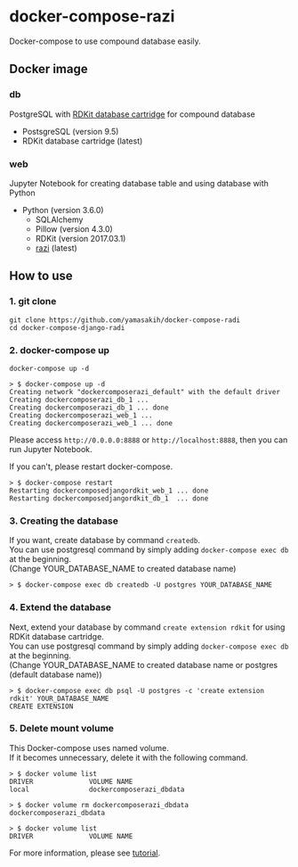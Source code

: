 # docker-compose-razi
Docker-compose to use compound database easily.

## Docker image
### db
PostgreSQL with [RDKit database cartridge](http://www.rdkit.org/docs/Cartridge.html) for compound database

- PostsgreSQL (version 9.5)
- RDKit database cartridge (latest)

### web
Jupyter Notebook for creating database table and using database with Python

- Python (version 3.6.0)
   - SQLAlchemy 
   - Pillow (version 4.3.0)
   - RDKit (version 2017.03.1)
   - [razi](https://github.com/rvianello/razi) (latest)
 
## How to use

### 1. git clone
```
git clone https://github.com/yamasakih/docker-compose-radi
cd docker-compose-django-radi
```

### 2. docker-compose up
```
docker-compose up -d
```

```
> $ docker-compose up -d
Creating network "dockercomposerazi_default" with the default driver
Creating dockercomposerazi_db_1 ... 
Creating dockercomposerazi_db_1 ... done
Creating dockercomposerazi_web_1 ... 
Creating dockercomposerazi_web_1 ... done
```

Please access `http://0.0.0.0:8888` or `http://localhost:8888`, then you can run Jupyter Notebook.

If you can't, please restart docker-compose.

```
> $ docker-compose restart
Restarting dockercomposedjangordkit_web_1 ... done
Restarting dockercomposedjangordkit_db_1  ... done
```

### 3. Creating the database
If you want, create database by command `createdb`.  
You can use postgresql command by simply adding `docker-compose exec db` at the beginning.  
(Change YOUR_DATABASE_NAME to created database name)

```
> $ docker-compose exec db createdb -U postgres YOUR_DATABASE_NAME
```

### 4. Extend the database
Next, extend your database by command `create extension rdkit` for using RDKit database cartridge.  
You can use postgresql command by simply adding `docker-compose exec db` at the beginning.  
(Change YOUR_DATABASE_NAME to created database name or postgres (default database name))

```
> $ docker-compose exec db psql -U postgres -c 'create extension rdkit' YOUR_DATABASE_NAME
CREATE EXTENSION
```

### 5. Delete mount volume
This Docker-compose uses named volume.  
If it becomes unnecessary, delete it with the following command.

```
> $ docker volume list
DRIVER              VOLUME NAME
local               dockercomposerazi_dbdata
```

```
> $ docker volume rm dockercomposerazi_dbdata 
dockercomposerazi_dbdata
```

```
> $ docker volume list                        
DRIVER              VOLUME NAME
```

For more information, please see [tutorial](https://github.com/yamasakih/docker-compose-razi/tree/master/work/tutorial).
